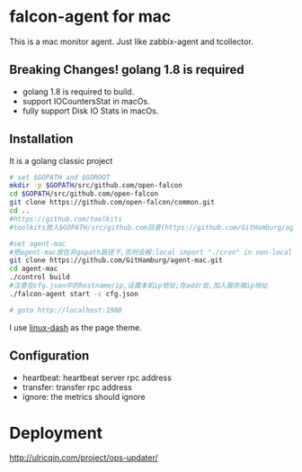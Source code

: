 falcon-agent for mac
===

This is a mac monitor agent. Just like zabbix-agent and tcollector.

## Breaking Changes! golang 1.8 is required

- golang 1.8 is required to build.
- support IOCountersStat in macOs.
- fully support Disk IO Stats in macOs.

## Installation

It is a golang classic project

```bash
# set $GOPATH and $GOROOT
mkdir -p $GOPATH/src/github.com/open-falcon
cd $GOPATH/src/github.com/open-falcon
git clone https://github.com/open-falcon/common.git
cd ..
#https://github.com/toolkits
#toolkits放入$GOPATH/src/github.com目录(https://github.com/GitHamburg/agent-mac/blob/master/resources/toolkits.tar)

#set agent-mac
#把agent-mac放在非gopath路径下,否则会报:local import "./cron" in non-local package异常
git clone https://github.com/GitHamburg/agent-mac.git
cd agent-mac
./control build
#注意在cfg.json中的hostname/ip,设置本机ip地址;在addr处,加入服务端ip地址
./falcon-agent start -c cfg.json

# goto http://localhost:1988
```

I use [linux-dash](https://github.com/afaqurk/linux-dash) as the page theme.

## Configuration

- heartbeat: heartbeat server rpc address
- transfer: transfer rpc address
- ignore: the metrics should ignore

# Deployment

http://ulricqin.com/project/ops-updater/

